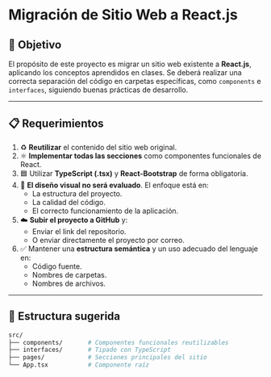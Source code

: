 # Migración de Sitio Web a React.js

## 🎯 Objetivo

El propósito de este proyecto es migrar un sitio web existente a **React.js**, aplicando los conceptos aprendidos en clases. Se deberá realizar una correcta separación del código en carpetas específicas, como `components` e `interfaces`, siguiendo buenas prácticas de desarrollo.

---

## 📋 Requerimientos

1. ♻️ **Reutilizar** el contenido del sitio web original.
2. ⚛️ **Implementar todas las secciones** como componentes funcionales de React.
3. 🟦 Utilizar **TypeScript (.tsx)** y **React-Bootstrap** de forma obligatoria.
4. 🧩 **El diseño visual no será evaluado**. El enfoque está en:
   - La estructura del proyecto.
   - La calidad del código.
   - El correcto funcionamiento de la aplicación.
5. ☁️ **Subir el proyecto a GitHub** y:
   - Enviar el link del repositorio.
   - O enviar directamente el proyecto por correo.
6. ✅ Mantener una **estructura semántica** y un uso adecuado del lenguaje en:
   - Código fuente.
   - Nombres de carpetas.
   - Nombres de archivos.

---

## 📂 Estructura sugerida

```bash
src/
├── components/       # Componentes funcionales reutilizables
├── interfaces/       # Tipado con TypeScript
├── pages/            # Secciones principales del sitio
└── App.tsx           # Componente raíz
```
